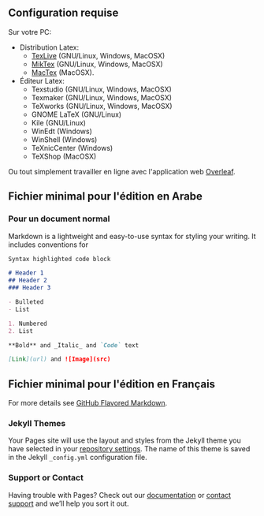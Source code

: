 ## Configuration requise
Sur votre PC:
* Distribution Latex:
  * [TexLive](http://www.tug.org/texlive/) (GNU/Linux, Windows, MacOSX)
  * [MikTex](https://miktex.org/download) (GNU/Linux, Windows, MacOSX)
  * [MacTex](http://www.tug.org/mactex/) (MacOSX).
* Éditeur Latex:
  * Texstudio (GNU/Linux, Windows, MacOSX)
  * Texmaker (GNU/Linux, Windows, MacOSX)
  * TeXworks (GNU/Linux, Windows, MacOSX)
  * GNOME LaTeX (GNU/Linux)
  * Kile (GNU/Linux)
  * WinEdt (Windows)
  * WinShell (Windows)
  * TeXnicCenter (Windows)
  * TeXShop (MacOSX)

Ou tout simplement travailler en ligne avec l'application web [Overleaf](https://www.overleaf.com).

## Fichier minimal pour l'édition en Arabe

### Pour un document normal
Markdown is a lightweight and easy-to-use syntax for styling your writing. It includes conventions for

```markdown
Syntax highlighted code block

# Header 1
## Header 2
### Header 3

- Bulleted
- List

1. Numbered
2. List

**Bold** and _Italic_ and `Code` text

[Link](url) and ![Image](src)
```
## Fichier minimal pour l'édition en Français

For more details see [GitHub Flavored Markdown](https://guides.github.com/features/mastering-markdown/).

### Jekyll Themes

Your Pages site will use the layout and styles from the Jekyll theme you have selected in your [repository settings](https://github.com/darkyass/test/settings). The name of this theme is saved in the Jekyll `_config.yml` configuration file.

### Support or Contact

Having trouble with Pages? Check out our [documentation](https://help.github.com/categories/github-pages-basics/) or [contact support](https://github.com/contact) and we’ll help you sort it out.

